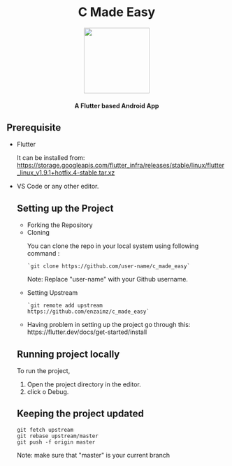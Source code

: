 <h1 align="center"> C Made Easy </h1>
<p align="center">
  <a href="https://github.com/enzaimz/c_made_easy/blob/master/assets/icon.png">
    <img src="https://github.com/enzaimz/c_made_easy/blob/master/assets/icon.png" align="center" height="150" width="150">
  </a>
  <h4 align="center">A Flutter based Android App</h4>
</p>


## Prerequisite
<ul>  
<li> Flutter
  
  It can be installed from:
  https://storage.googleapis.com/flutter_infra/releases/stable/linux/flutter_linux_v1.9.1+hotfix.4-stable.tar.xz
  
<li> VS Code or any other editor.
  

## Setting up the Project
<ul>  
<li> Forking the Repository
<li> Cloning
  
  <p> You can clone the repo in your local system using following command : </p> 
  
    `git clone https://github.com/user-name/c_made_easy`
    
  Note: Replace "user-name" with your Github username.
     
<li> Setting Upstream
     
    `git remote add upstream https://github.com/enzaimz/c_made_easy`
 
<li> Having problem in setting up the project 
  go through this: https://flutter.dev/docs/get-started/install
</ul>



## Running project locally
To run the project,
1. Open the project directory in the editor.
2. click o Debug.


## Keeping the project updated
```
git fetch upstream
git rebase upstream/master
git push -f origin master
```
Note: make sure that "master" is your current branch

